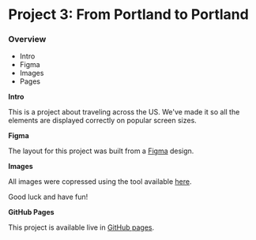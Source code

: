 # Project 3: From Portland to Portland

### Overview
* Intro
* Figma
* Images
* Pages

**Intro**

This is a project about traveling across the US. We've made it so all the elements are displayed correctly on popular screen sizes.

**Figma**

The layout for this project was built from a [Figma](https://figma.com/) design.

**Images**

All images were copressed using the tool available [here](https://tinypng.com/).

Good luck and have fun!

**GitHub Pages**

This project is available live in [GitHub pages](https://bar-amit.github.io/web_project_3/).
